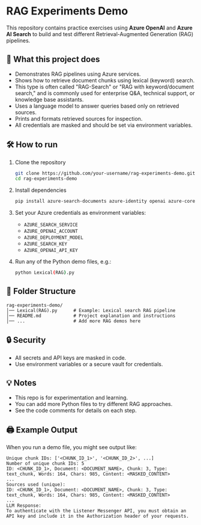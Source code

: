 # RAG Experiments Demo

This repository contains practice exercises using **Azure OpenAI** and **Azure AI Search** to build and test different Retrieval-Augmented Generation (RAG) pipelines.

## 📌 What this project does
- Demonstrates RAG pipelines using Azure services.
- Shows how to retrieve document chunks using lexical (keyword) search.
- This type is often called "RAG-Search" or "RAG with keyword/document search," and is commonly used for enterprise Q&A, technical support, or knowledge base assistants.
- Uses a language model to answer queries based only on retrieved sources.
- Prints and formats retrieved sources for inspection.
- All credentials are masked and should be set via environment variables.

## 🛠️ How to run
1. Clone the repository
   ```bash
   git clone https://github.com/your-username/rag-experiments-demo.git
   cd rag-experiments-demo
   ```
2. Install dependencies
   ```bash
   pip install azure-search-documents azure-identity openai azure-core
   ```
3. Set your Azure credentials as environment variables:
   - `AZURE_SEARCH_SERVICE`
   - `AZURE_OPENAI_ACCOUNT`
   - `AZURE_DEPLOYMENT_MODEL`
   - `AZURE_SEARCH_KEY`
   - `AZURE_OPENAI_API_KEY`

4. Run any of the Python demo files, e.g.:
   ```bash
   python Lexical(RAG).py
   ```

## 📂 Folder Structure
```
rag-experiments-demo/
│── Lexical(RAG).py      # Example: Lexical search RAG pipeline
│── README.md            # Project explanation and instructions
│── ...                  # Add more RAG demos here
```

## 🔒 Security
- All secrets and API keys are masked in code.
- Use environment variables or a secure vault for credentials.

## 💡 Notes
- This repo is for experimentation and learning.
- You can add more Python files to try different RAG approaches.
- See the code comments for details on each step.

## 🖨️ Example Output
When you run a demo file, you might see output like:

```
Unique chunk IDs: ['<CHUNK_ID_1>', '<CHUNK_ID_2>', ...]
Number of unique chunk IDs: 5
ID: <CHUNK_ID_1>, Document: <DOCUMENT_NAME>, Chunk: 3, Type: text_chunk, Words: 164, Chars: 985, Content: <MASKED_CONTENT>
...
Sources used (unique):
ID: <CHUNK_ID_1>, Document: <DOCUMENT_NAME>, Chunk: 3, Type: text_chunk, Words: 164, Chars: 985, Content: <MASKED_CONTENT>
...
LLM Response:
To authenticate with the Listener Messenger API, you must obtain an API key and include it in the Authorization header of your requests.
```
